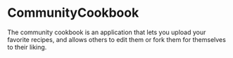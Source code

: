 # CommunityCookbook
The community cookbook is an application that lets you upload your favorite recipes, and allows others to edit them or fork them for themselves to their liking. 
